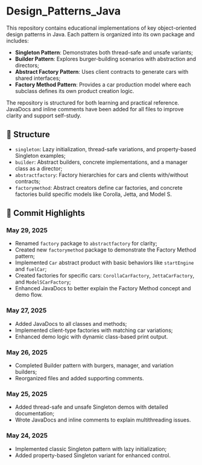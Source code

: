 <h1>Design_Patterns_Java</h1>
<p>
This repository contains educational implementations of key object-oriented design patterns in Java.
Each pattern is organized into its own package and includes:
</p>
<ul>
  <li><strong>Singleton Pattern</strong>: Demonstrates both thread-safe and unsafe variants;</li>
  <li><strong>Builder Pattern</strong>: Explores burger-building scenarios with abstraction and directors;</li>
  <li><strong>Abstract Factory Pattern</strong>: Uses client contracts to generate cars with shared interfaces;</li>
  <li><strong>Factory Method Pattern</strong>: Provides a car production model where each subclass defines its own product creation logic.</li>
</ul>
<p>
The repository is structured for both learning and practical reference. 
JavaDocs and inline comments have been added for all files to improve clarity and support self-study.
</p>
  <h2>📂 Structure</h2>
<ul>
  <li><code>singleton</code>: Lazy initialization, thread-safe variations, and property-based Singleton examples;</li>
  <li><code>builder</code>: Abstract builders, concrete implementations, and a manager class as a director;</li>
  <li><code>abstractfactory</code>: Factory hierarchies for cars and clients with/without contracts;</li>
  <li><code>factorymethod</code>: Abstract creators define car factories, and concrete factories build specific models like Corolla, Jetta, and Model S.</li>
</ul>
  <h2>📅 Commit Highlights</h2>
<h3>May 29, 2025</h3>
<ul>
  <li>Renamed <code>factory</code> package to <code>abstractfactory</code> for clarity;</li>
  <li>Created new <code>factorymethod</code> package to demonstrate the Factory Method pattern;</li>
  <li>Implemented <code>Car</code> abstract product with basic behaviors like <code>startEngine</code> and <code>fuelCar</code>;</li>
  <li>Created factories for specific cars: <code>CorollaCarFactory</code>, <code>JettaCarFactory</code>, and <code>ModelSCarFactory</code>;</li>
  <li>Enhanced JavaDocs to better explain the Factory Method concept and demo flow.</li>
</ul>
<h3>May 27, 2025</h3>
<ul>
  <li>Added JavaDocs to all classes and methods;</li>
  <li>Implemented client-type factories with matching car variations;</li>
  <li>Enhanced demo logic with dynamic class-based print output.</li>
</ul>
<h3>May 26, 2025</h3>
<ul>
  <li>Completed Builder pattern with burgers, manager, and variation builders;</li>
  <li>Reorganized files and added supporting comments.</li>
</ul>
<h3>May 25, 2025</h3>
<ul>
  <li>Added thread-safe and unsafe Singleton demos with detailed documentation;</li>
  <li>Wrote JavaDocs and inline comments to explain multithreading issues.</li>
</ul>
<h3>May 24, 2025</h3>
<ul>
  <li>Implemented classic Singleton pattern with lazy initialization;</li>
  <li>Added property-based Singleton variant for enhanced control.</li>
</ul>
